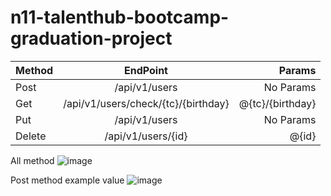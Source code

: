 # n11-talenthub-bootcamp-graduation-project

| Method       | EndPoint           | Params  |
| ------------- |:-------------:| -----:|
| Post      | /api/v1/users | No Params |
| Get      | /api/v1/users/check/{tc}/{birthday}      |  @{tc}/{birthday} |
| Put | /api/v1/users      |   No Params  |
| Delete | /api/v1/users/{id}      |    @{id} |

All method
![image](https://user-images.githubusercontent.com/46068920/151678793-5c18b036-310b-4411-8ade-afe2dcd72be4.png)

Post method example value
![image](https://user-images.githubusercontent.com/46068920/151678830-77d71cf1-1546-460d-bc19-9a480d04afad.png)


